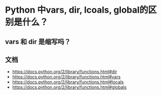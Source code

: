 # Python 中vars, dir, lcoals, global的区别是什么？

## vars 和 dir 是缩写吗？

## 文档

- https://docs.python.org/2/library/functions.html#dir
- https://docs.python.org/2/library/functions.html#vars
- https://docs.python.org/2/library/functions.html#locals
- https://docs.python.org/2/library/functions.html#globals
